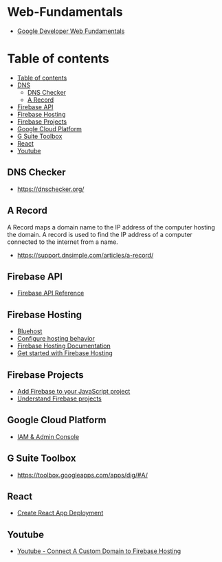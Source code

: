 # Web-Fundamentals
* [Google Developer Web Fundamentals](https://developers.google.com/web/fundamentals/app-install-banners/)

Table of contents
=================

<!--ts-->
   * [Table of contents](#table-of-contents)
   * [DNS](#dns)
     * [DNS Checker](#dns-checker)
     * [A Record](#a-record)
   * [Firebase API](#firebase-api)
   * [Firebase Hosting](#firebase-hosting)
   * [Firebase Projects](#firebase-projects)
   * [Google Cloud Platform](#google-cloud-platform)
   * [G Suite Toolbox](#g-suite-toolbox)
   * [React](#react)
   * [Youtube](#youtube)
<!--te-->


## DNS Checker
* https://dnschecker.org/
## A Record
A Record maps a domain name to the IP address of the computer hosting the domain.  A record is used to find the IP address of a computer connected to the internet from a name.
* https://support.dnsimple.com/articles/a-record/

## Firebase API
* [Firebase API Reference](https://firebase.google.com/docs/reference?authuser=0)

## Firebase Hosting
* [Bluehost](https://my.bluehost.com/cgi/dm/zoneedit)
* [Configure hosting behavior](https://firebase.google.com/docs/hosting/full-config?authuser=0#public)
* [Firebase Hosting Documentation](https://firebase.google.com/docs/hosting)
* [Get started with Firebase Hosting](https://firebase.google.com/docs/hosting/quickstart)

## Firebase Projects
* [Add Firebase to your JavaScript project](https://firebase.google.com/docs/web/setup?authuser=0#config-object)
* [Understand Firebase projects](https://firebase.google.com/docs/projects/learn-more?authuser=0#config-files-objects)

## Google Cloud Platform
* [IAM & Admin Console](https://console.cloud.google.com/iam-admin/troubleshooter;principal=vuk@anablock.com;resource=%2F%2Fcloudresourcemanager.googleapis.com%2Fprojects%2Fwebapp-53a28;permission=firebase.projects.get?authuser=0&organizationId=911984442448&orgonly=true&supportedpurview=organizationId)

## G Suite Toolbox
* https://toolbox.googleapps.com/apps/dig/#A/

## React
* [Create React App Deployment](https://create-react-app.dev/docs/deployment)

## Youtube
* [Youtube - Connect A Custom Domain to Firebase Hosting](https://www.youtube.com/watch?v=Bcn5e57PpUc)

